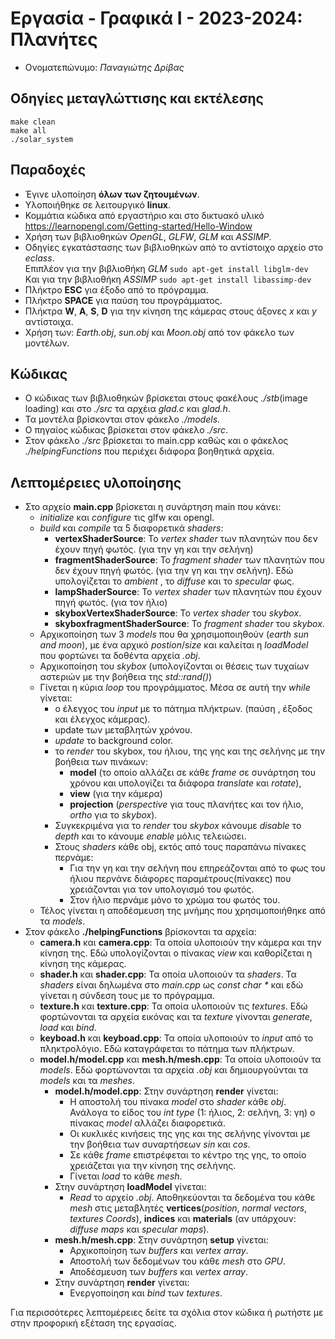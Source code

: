 # Εργασία - Γραφικά Ι - 2023-2024: Πλανήτες 
- Ονοματεπώνυμο: *Παναγιώτης Δρίβας*

## Οδηγίες μεταγλώττισης και εκτέλεσης
```
make clean
make all
./solar_system
```
## Παραδοχές
- Έγινε υλοποίηση **όλων των ζητουμένων**.
- Υλοποιήθηκε σε λειτουργικό **linux**.
- Κομμάτια κώδικα από εργαστήριο και στο δικτυακό υλικό https://learnopengl.com/Getting-started/Hello-Window
- Χρήση των βιβλιοθηκών *OpenGL*, *GLFW*, *GLM* και *ASSIMP*.
- Οδηγίες εγκατάστασης των βιβλιοθηκών από το αντίστοιχο αρχείο στο *eclass*.  
Επιπλέον για την βιβλιοθήκη *GLM* ```sudo apt-get install libglm-dev```	  
Kαι για την βιβλιοθήκη *ASSIMP* ```sudo apt-get install libassimp-dev```
- Πλήκτρο **ESC** για έξοδο από το πρόγραμμα.
- Πλήκτρο **SPACE** για παύση του προγράμματος.
- Πλήκτρα **W**,  **A**, **S**, **D** για την κίνηση της κάμερας στους άξονες *x* και *y* αντίστοιχα.
- Χρήση των: *Earth.obj*, *sun.obj* και *Moon.obj* από τον φάκελο των μοντέλων.
## Κώδικας
- Ο κώδικας των βιβλιοθηκών βρίσκεται στους φακέλους *./stb*(image loading) και στο *./src* τα αρχέια *glad.c* και *glad.h*.
- Τα μοντέλα βρίσκονται στον φάκελο *./models*.
- Ο πηγαίος κώδικας βρίσκεται στον φάκελο *./src*.
- Στον φάκελο *./src* βρίσκεται το main.cpp καθώς και ο φάκελος *./helpingFunctions* που περιέχει διάφορα βοηθητικά αρχεία.

## Λεπτομέρειες υλοποίησης
- Στο αρχείο **main.cpp** βρίσκεται η συνάρτηση main που κάνει:
    - *initialize* και *configure* τις glfw και opengl.
    - *build* και *compile* τα 5 διαφορετικά *shaders*:
        - **vertexShaderSource**: Το *vertex shader* των πλανητών που δεν έχουν πηγή φωτός. (για την γη και την σελήνη)
        - **fragmentShaderSource**: Το *fragment shader* των πλανητών που δεν έχουν πηγή φωτός. (για την γη και την σελήνη). Εδώ υπολογίζεται το *ambient* , το *diffuse* και το *specular* φως.
        - **lampShaderSource**: Το *vertex shader* των πλανητών που έχουν πηγή φωτός. (για τον ήλιο)
        - **skyboxVertexShaderSource**: Το *vertex shader* του *skybox*.
        - **skyboxfragmentShaderSource**: Το *fragment shader* του *skybox*.  
    - Αρχικοποίηση των 3 *models* που θα χρησιμοποιηθούν (*earth sun and moon*), με ένα αρχικό *postion*/*size* και καλείται η *loadModel* που φορτώνει τα δοθέντα αρχεία *.obj*. 
    - Αρχικοποίηση του *skybox* (υπολογίζονται οι θέσεις των τυχαίων αστεριών με την βοήθεια της *std::rand()*)
    - Γίνεται η κύρια *loop* του προγράμματος. Μέσα σε αυτή την *while* γίνεται:
        - ο έλεγχος του *input* με το πάτημα πλήκτρων. (παύση , έξοδος και έλεγχος κάμερας).
        - update των μεταβλητών χρόνου.
        - *update* το background color.
        - το *render* του skybox, του ήλιου, της γης και της σελήνης με την βοήθεια των πινάκων:
            - **model** (το οποίο αλλάζει σε κάθε *frame* σε συνάρτηση του χρόνου και υπολογίζει τα διάφορα *translate* και *rotate*),
            - **view** (για την κάμερα)
            - **projection** (*perspective* για τους πλανήτες και τον ήλιο, *ortho* για το *skybox*). 
        - Συγκεκριμένα για το *render* του *skybox* κάνουμε *disable* το *depth* και το κάνουμε *enable* μόλις τελειώσει.
        - Στους *shaders* κάθε obj, εκτός από τους παραπάνω πίνακες περνάμε:
            - Για την γη και την σελήνη που επηρεάζονται από το φως του ήλιου περνάνε διάφορες παραμέτρους(πίνακες) που χρειάζονται για τον υπολογισμό του φωτός. 
            - Στον ήλιο περνάμε μόνο το χρώμα του φωτός του.
    - Τέλος γίνεται η αποδέσμευση της μνήμης που χρησιμοποιήθηκε από τα *models*.
- Στον φάκελο **./helpingFunctions** βρίσκονται τα αρχεία:
    - **camera.h** και **camera.cpp**: Τα οποία υλοποιούν την κάμερα και την κίνηση της. Εδώ υπολογίζονται ο πίνακας *view* και καθορίζεται η κίνηση της κάμερας.
    - **shader.h** και **shader.cpp**: Τα οποία υλοποιούν τα *shaders*. Τα *shaders* είναι δηλωμένα στο *main.cpp* ως *const char \** και εδώ γίνεται η σύνδεση τους με το πρόγραμμα.
    - **texture.h** και **texture.cpp**: Τα οποία υλοποιούν τις *textures*. Εδώ φορτώνονται τα αρχεία εικόνας και τα *texture* γίνονται *generate*, *load* και *bind*.
    - **keyboad.h** και **keyboad.cpp**: Τα οποία υλοποιούν το *input* από το πληκτρολόγιο. Εδώ καταγράφεται το πάτημα των πλήκτρων.
    - **model.h/model.cpp** και **mesh.h/mesh.cpp**: Τα οποία υλοποιούν τα *models*. Εδώ φορτώνονται τα αρχεία *.obj* και δημιουργούνται τα *models* και τα *meshes*.
        - **model.h/model.cpp**: Στην συνάρτηση **render** γίνεται:
            - Η αποστολή του πίνακα *model* στο *shader* κάθε *obj*. Ανάλογα το είδος του *int type* (1: ήλιος, 2: σελήνη, 3: γη) o πίνακας *model* αλλάζει διαφορετικά. 
            - Οι κυκλικές κινήσεις της γης και της σελήνης γίνονται με την βοήθεια των συναρτήσεων *sin* και *cos*. 
            - Σε κάθε *frame* επιστρέφεται το κέντρο της γης, το οποίο χρειάζεται για την κίνηση της σελήνης. 
            - Γίνεται *load* το κάθε *mesh*. 
        - Στην συνάρτηση **loadModel** γίνεται:
            - *Read* το αρχείο *.obj*. Αποθηκεύονται τα δεδομένα του κάθε *mesh* στις μεταβλητές **vertices**(*position*, *normal vectors*, *textures Coords*), **indices** και **materials** (αν υπάρχουν: *diffuse maps* και *specular maps*).  
        - **mesh.h/mesh.cpp**: Στην συνάρτηση **setup** γίνεται:
            - Αρχικοποίηση των *buffers* και *vertex array*.
            - Αποστολή των δεδομένων του κάθε *mesh* στο *GPU*.
            - Αποδέσμευση των *buffers* και *vertex array*.
        - Στην συνάρτηση **render** γίνεται:
            - Ενεργοποίηση και *bind* των *textures*.

Για περισσότερες λεπτομέρειες δείτε τα σχόλια στον κώδικα ή ρωτήστε με στην προφορική εξέταση της εργασίας.


